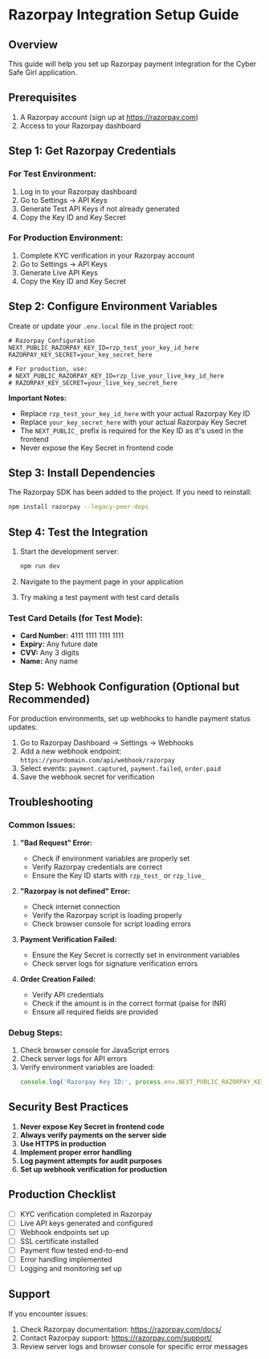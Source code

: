 # Razorpay Integration Setup Guide

## Overview
This guide will help you set up Razorpay payment integration for the Cyber Safe Girl application.

## Prerequisites
1. A Razorpay account (sign up at https://razorpay.com)
2. Access to your Razorpay dashboard

## Step 1: Get Razorpay Credentials

### For Test Environment:
1. Log in to your Razorpay dashboard
2. Go to Settings → API Keys
3. Generate Test API Keys if not already generated
4. Copy the Key ID and Key Secret

### For Production Environment:
1. Complete KYC verification in your Razorpay account
2. Go to Settings → API Keys
3. Generate Live API Keys
4. Copy the Key ID and Key Secret

## Step 2: Configure Environment Variables

Create or update your `.env.local` file in the project root:

```env
# Razorpay Configuration
NEXT_PUBLIC_RAZORPAY_KEY_ID=rzp_test_your_key_id_here
RAZORPAY_KEY_SECRET=your_key_secret_here

# For production, use:
# NEXT_PUBLIC_RAZORPAY_KEY_ID=rzp_live_your_live_key_id_here
# RAZORPAY_KEY_SECRET=your_live_key_secret_here
```

**Important Notes:**
- Replace `rzp_test_your_key_id_here` with your actual Razorpay Key ID
- Replace `your_key_secret_here` with your actual Razorpay Key Secret
- The `NEXT_PUBLIC_` prefix is required for the Key ID as it's used in the frontend
- Never expose the Key Secret in frontend code

## Step 3: Install Dependencies

The Razorpay SDK has been added to the project. If you need to reinstall:

```bash
npm install razorpay --legacy-peer-deps
```

## Step 4: Test the Integration

1. Start the development server:
   ```bash
   npm run dev
   ```

2. Navigate to the payment page in your application
3. Try making a test payment with test card details

### Test Card Details (for Test Mode):
- **Card Number:** 4111 1111 1111 1111
- **Expiry:** Any future date
- **CVV:** Any 3 digits
- **Name:** Any name

## Step 5: Webhook Configuration (Optional but Recommended)

For production environments, set up webhooks to handle payment status updates:

1. Go to Razorpay Dashboard → Settings → Webhooks
2. Add a new webhook endpoint: `https://yourdomain.com/api/webhook/razorpay`
3. Select events: `payment.captured`, `payment.failed`, `order.paid`
4. Save the webhook secret for verification

## Troubleshooting

### Common Issues:

1. **"Bad Request" Error:**
   - Check if environment variables are properly set
   - Verify Razorpay credentials are correct
   - Ensure the Key ID starts with `rzp_test_` or `rzp_live_`

2. **"Razorpay is not defined" Error:**
   - Check internet connection
   - Verify the Razorpay script is loading properly
   - Check browser console for script loading errors

3. **Payment Verification Failed:**
   - Ensure the Key Secret is correctly set in environment variables
   - Check server logs for signature verification errors

4. **Order Creation Failed:**
   - Verify API credentials
   - Check if the amount is in the correct format (paise for INR)
   - Ensure all required fields are provided

### Debug Steps:

1. Check browser console for JavaScript errors
2. Check server logs for API errors
3. Verify environment variables are loaded:
   ```javascript
   console.log('Razorpay Key ID:', process.env.NEXT_PUBLIC_RAZORPAY_KEY_ID)
   ```

## Security Best Practices

1. **Never expose Key Secret in frontend code**
2. **Always verify payments on the server side**
3. **Use HTTPS in production**
4. **Implement proper error handling**
5. **Log payment attempts for audit purposes**
6. **Set up webhook verification for production**

## Production Checklist

- [ ] KYC verification completed in Razorpay
- [ ] Live API keys generated and configured
- [ ] Webhook endpoints set up
- [ ] SSL certificate installed
- [ ] Payment flow tested end-to-end
- [ ] Error handling implemented
- [ ] Logging and monitoring set up

## Support

If you encounter issues:
1. Check Razorpay documentation: https://razorpay.com/docs/
2. Contact Razorpay support: https://razorpay.com/support/
3. Review server logs and browser console for specific error messages